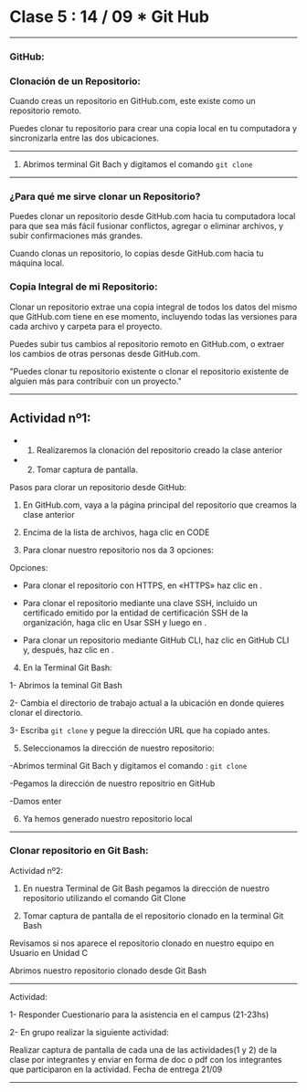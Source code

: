 # Clase 5 : 14 / 09  *  Git Hub

---


### GitHub:


### Clonación de un Repositorio:

Cuando creas un repositorio en GitHub.com, este existe como un repositorio remoto. 

Puedes clonar tu repositorio para crear una copia local en tu computadora y sincronizarla entre las dos ubicaciones.

---

1. Abrimos terminal Git Bach y digitamos el comando ```git clone```

---


### ¿Para qué me sirve clonar un Repositorio?

Puedes clonar un repositorio desde GitHub.com hacia tu computadora local para que sea más fácil fusionar conflictos, agregar o eliminar archivos, y subir confirmaciones más grandes. 

Cuando clonas un repositorio, lo copias desde GitHub.com hacia tu máquina local.

 
### Copia Integral de mi Repositorio:

Clonar un repositorio extrae una copia integral de todos los datos del mismo que GitHub.com tiene en ese momento, incluyendo todas las versiones para cada archivo y carpeta para el proyecto. 

Puedes subir tus cambios al repositorio remoto en GitHub.com, o extraer los cambios de otras personas desde GitHub.com. 

"Puedes clonar tu repositorio existente o clonar el repositorio existente de alguien más para contribuir con un proyecto."

---  

## Actividad nº1:


- 1) Realizaremos la clonación del repositorio creado la clase anterior

- 2) Tomar captura de pantalla.

Pasos para clorar un repositorio desde GitHub:

1. En GitHub.com, vaya a la página principal del repositorio que creamos la clase anterior

2. Encima de la lista de archivos, haga clic en  CODE 

3. Para clonar nuestro repositorio nos da 3 opciones:

Opciones:

- Para clonar el repositorio con HTTPS, en «HTTPS» haz clic en .

- Para clonar el repositorio mediante una clave SSH, incluido un certificado emitido por la entidad de certificación SSH de la organización, haga clic en Usar SSH y luego en .

- Para clonar un repositorio mediante GitHub CLI, haz clic en GitHub CLI y, después, haz clic en .

4. En la Terminal Git Bash:

1- Abrimos la teminal Git Bash

2- Cambia el directorio de trabajo actual a la ubicación en donde quieres clonar el directorio. 

3- Escriba ```git clone``` y pegue la dirección URL que ha copiado antes.


5. Seleccionamos la dirección de nuestro repositorio:

-Abrimos terminal Git Bach y digitamos el comando : ```git clone``` 

-Pegamos la dirección de nuestro repositrio en GitHub

-Damos enter

6. Ya hemos generado nuestro repositorio local 

---

### Clonar repositorio en Git Bash:


Actividad nº2:

1) En nuestra Terminal de Git Bash pegamos la dirección de nuestro repositorio utilizando el comando Git Clone​

2) Tomar captura de pantalla de el repositorio clonado en la terminal Git Bash

Revisamos si nos aparece el repositorio clonado en nuestro equipo en Usuario en Unidad C
 
Abrimos nuestro repositorio clonado desde Git Bash

--- 

Actividad:


1- Responder Cuestionario para la asistencia en el campus (21-23hs)

2- En grupo realizar la siguiente actividad:

Realizar captura de pantalla de cada una de las actividades(1 y 2) de la clase por integrantes y enviar en forma de doc o pdf con los integrantes que participaron en la actividad. Fecha de entrega 21/09​


---

